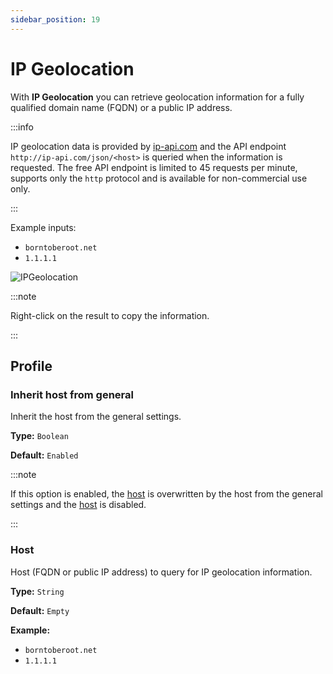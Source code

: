 ```yaml
---
sidebar_position: 19
---
```


# IP Geolocation

With **IP Geolocation** you can retrieve geolocation information for a fully qualified domain name (FQDN) or a public IP address.

:::info

IP geolocation data is provided by [ip-api.com](https://ip-api.com/) and the API endpoint `http://ip-api.com/json/<host>` is queried when the information is requested. The free API endpoint is limited to 45 requests per minute, supports only the `http` protocol and is available for non-commercial use only.

:::

Example inputs:

- `borntoberoot.net`
- `1.1.1.1`

![IPGeolocation](20_IPGeolocation.png)

:::note

Right-click on the result to copy the information.

:::

## Profile

### Inherit host from general

Inherit the host from the general settings.

**Type:** `Boolean`

**Default:** `Enabled`

:::note

If this option is enabled, the [host](#host) is overwritten by the host from the general settings and the [host](#host) is disabled.

:::

### Host

Host (FQDN or public IP address) to query for IP geolocation information.

**Type:** `String`

**Default:** `Empty`

**Example:**

- `borntoberoot.net`
- `1.1.1.1`
